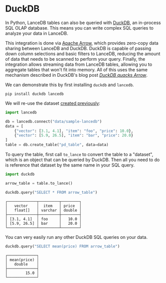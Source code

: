 # DuckDB

In Python, LanceDB tables can also be queried with [DuckDB](https://duckdb.org/), an in-process SQL OLAP database. This means you can write complex SQL queries to analyze your data in LanceDB.

This integration is done via [Apache Arrow](https://duckdb.org/docs/guides/python/sql_on_arrow), which provides zero-copy data sharing between LanceDB and DuckDB. DuckDB is capable of passing down column selections and basic filters to LanceDB, reducing the amount of data that needs to be scanned to perform your query. Finally, the integration allows streaming data from LanceDB tables, allowing you to aggregate tables that won't fit into memory. All of this uses the same mechanism described in DuckDB's blog post *[DuckDB quacks Arrow](https://duckdb.org/2021/12/03/duck-arrow.html)*.


We can demonstrate this by first installing `duckdb` and `lancedb`.

```shell
pip install duckdb lancedb
```

We will re-use the dataset [created previously](./pandas_and_pyarrow.md):

```python
import lancedb

db = lancedb.connect("data/sample-lancedb")
data = [
    {"vector": [3.1, 4.1], "item": "foo", "price": 10.0},
    {"vector": [5.9, 26.5], "item": "bar", "price": 20.0}
]
table = db.create_table("pd_table", data=data)
```

To query the table, first call `to_lance` to convert the table to a "dataset", which is an object that can be queried by DuckDB. Then all you need to do is reference that dataset by the same name in your SQL query.

```python
import duckdb

arrow_table = table.to_lance()

duckdb.query("SELECT * FROM arrow_table")
```

```
┌─────────────┬─────────┬────────┐
│   vector    │  item   │ price  │
│   float[]   │ varchar │ double │
├─────────────┼─────────┼────────┤
│ [3.1, 4.1]  │ foo     │   10.0 │
│ [5.9, 26.5] │ bar     │   20.0 │
└─────────────┴─────────┴────────┘
```

You can very easily run any other DuckDB SQL queries on your data.

```py
duckdb.query("SELECT mean(price) FROM arrow_table")
```

```
┌─────────────┐
│ mean(price) │
│   double    │
├─────────────┤
│        15.0 │
└─────────────┘
```